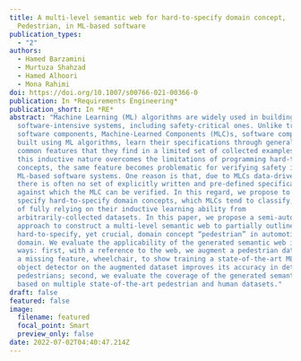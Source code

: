 ```yaml
---
title: A multi-level semantic web for hard-to-specify domain concept,
  Pedestrian, in ML-based software
publication_types:
  - "2"
authors:
  - Hamed Barzamini
  - Murtuza Shahzad
  - Hamed Alhoori
  - Mona Rahimi
doi: https://doi.org/10.1007/s00766-021-00366-0
publication: In *Requirements Engineering*
publication_short: In *RE*
abstract: "Machine Learning (ML) algorithms are widely used in building
  software-intensive systems, including safety-critical ones. Unlike traditional
  software components, Machine-Learned Components (MLC)s, software components
  built using ML algorithms, learn their specifications through generalizing the
  common features that they find in a limited set of collected examples. While
  this inductive nature overcomes the limitations of programming hard-to-specify
  concepts, the same feature becomes problematic for verifying safety in
  ML-based software systems. One reason is that, due to MLCs data-driven nature,
  there is often no set of explicitly written and pre-defined specifications,
  against which the MLC can be verified. In this regard, we propose to partially
  specify hard-to-specify domain concepts, which MLCs tend to classify, instead
  of fully relying on their inductive learning ability from
  arbitrarily-collected datasets. In this paper, we propose a semi-automated
  approach to construct a multi-level semantic web to partially outline the
  hard-to-specify, yet crucial, domain concept “pedestrian” in automotive
  domain. We evaluate the applicability of the generated semantic web in two
  ways: first, with a reference to the web, we augment a pedestrian dataset for
  a missing feature, wheelchair, to show training a state-of-the-art ML-based
  object detector on the augmented dataset improves its accuracy in detecting
  pedestrians; second, we evaluate the coverage of the generated semantic web
  based on multiple state-of-the-art pedestrian and human datasets."
draft: false
featured: false
image:
  filename: featured
  focal_point: Smart
  preview_only: false
date: 2022-07-02T04:40:47.214Z
---
```

